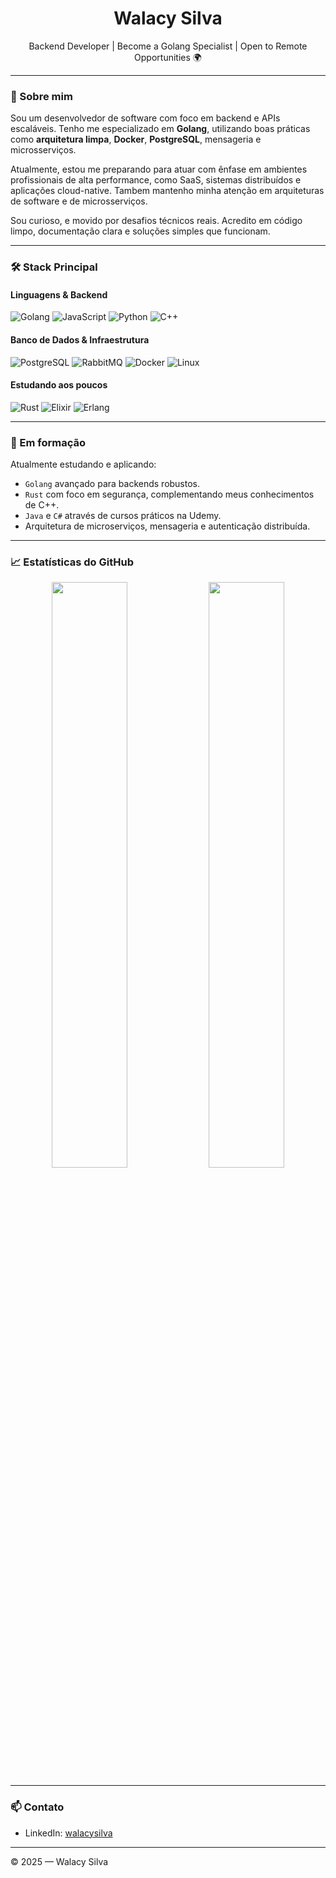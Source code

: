 <h1 align="center">Walacy Silva</h1>
<p align="center">Backend Developer | Become a Golang Specialist | Open to Remote Opportunities 🌍</p>

---

### 👋 Sobre mim

Sou um desenvolvedor de software com foco em backend e APIs escaláveis. Tenho me especializado em **Golang**, utilizando boas práticas como **arquitetura limpa**, **Docker**, **PostgreSQL**, mensageria e microsserviços.

Atualmente, estou me preparando para atuar com ênfase em ambientes profissionais de alta performance, como SaaS, sistemas distribuídos e aplicações cloud-native. Tambem mantenho minha atenção em arquiteturas de software e de microsserviços.

Sou curioso, e movido por desafios técnicos reais. Acredito em código limpo, documentação clara e soluções simples que funcionam.

---

### 🛠️ Stack Principal

#### Linguagens & Backend
![Golang](https://img.shields.io/badge/Go-00ADD8?style=flat&logo=go&logoColor=white)
![JavaScript](https://img.shields.io/badge/JavaScript-F7DF1E?style=flat&logo=javascript&logoColor=black)
![Python](https://img.shields.io/badge/Python-3776AB?style=flat&logo=python&logoColor=white)
![C++](https://img.shields.io/badge/C++-00599C?style=flat&logo=cplusplus&logoColor=white)

#### Banco de Dados & Infraestrutura
![PostgreSQL](https://img.shields.io/badge/PostgreSQL-336791?style=flat&logo=postgresql&logoColor=white)
![RabbitMQ](https://img.shields.io/badge/RabbitMQ-FF6600?style=flat&logo=rabbitmq&logoColor=white)
![Docker](https://img.shields.io/badge/Docker-2496ED?style=flat&logo=docker&logoColor=white)
![Linux](https://img.shields.io/badge/Linux-FCC624?style=flat&logo=linux&logoColor=black)

#### Estudando aos poucos
![Rust](https://img.shields.io/badge/Rust-000000?style=flat&logo=rust&logoColor=white)
![Elixir](https://img.shields.io/badge/Elixir-4B275F?style=flat&logo=elixir&logoColor=white)
![Erlang](https://img.shields.io/badge/Erlang-A90533?style=flat&logo=erlang&logoColor=white)

---


### 🚧 Em formação

Atualmente estudando e aplicando:

- `Golang` avançado para backends robustos.
- `Rust` com foco em segurança, complementando meus conhecimentos de C++.
- `Java` e `C#` através de cursos práticos na Udemy.
- Arquitetura de microserviços, mensageria e autenticação distribuída.

---

### 📈 Estatísticas do GitHub

<p align="center">
  <img src="https://github-readme-stats.vercel.app/api?username=walacysilvam&show_icons=true&theme=dark" width="49%">
  <img src="https://github-readme-stats.vercel.app/api/top-langs/?username=walacysilvam&layout=compact&theme=dark" width="49%">
</p>

---

### 📫 Contato

- LinkedIn: [walacysilva](https://www.linkedin.com/in/walacysilva/)


---

© 2025 — Walacy Silva
